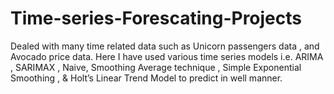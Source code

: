 # Time-series-Forescating-Projects
Dealed with many time related data such as Unicorn passengers data , and Avocado price data. Here I have used various time series models i.e. ARIMA , SARIMAX , Naive, Smoothing Average technique , Simple Exponential Smoothing , & Holt’s Linear Trend Model to predict in well manner.
